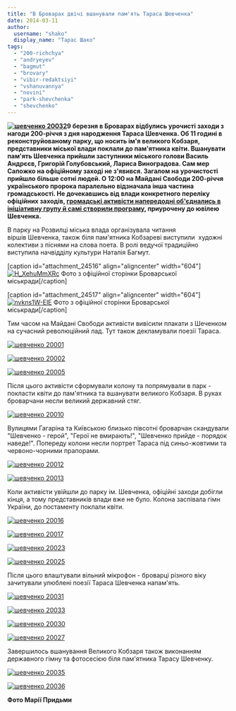 ```yaml
---
title: "В Броварах двічі вшанували пам'ять Тараса Шевченка"
date: 2014-03-11
author: 
  username: "shako"
  display_name: "Тарас Шако"
tags: 
  - "200-richchya"
  - "andryeyev"
  - "bagmut"
  - "brovary"
  - "vibir-redaktsiyi"
  - "vshanuvannya"
  - "novini"
  - "park-shevchenka"
  - "shevchenko"
---
```


**[![шевченко 20032](https://mpz.brovary.org/wp-content/uploads/2014/03/shevchenko-20032.jpg)](https://mpz.brovary.org/wp-content/uploads/2014/03/shevchenko-20032.jpg)9 березня в Броварах відбулись урочисті заходи з нагоди 200-річчя з дня народження Тараса Шевченка. Об 11 годині в реконструйованому парку, що носить ім'я великого Кобзаря, представники міської влади поклали до пам'ятника квіти. Вшанувати пам'ять Шевченка прийшли заступники міського голови Василь Андрєєв, Григорій Голубовський, Лариса Виноградова. Сам мер Сапожко на офіційному заході не з'явився. Загалом на урочистості прийшло більше сотні людей. О 12:00 на Майдані Свободи 200-річчя українського пророка паралельно відзначала інша частина громадськості. Не дочекавшись від влади конкретного переліку офіційних заходів, [громадські активісти напередодні об'єднались в ініціативну групу й самі створили програму](https://mpz.brovary.org/brovarski-aktivisti-vidznachat-200-richchya-shevchenka-na-maydani-svobodi/), приурочену до ювілею Шевченка.**

В парку на Розвилці міська влада організувала читання віршів Шевченка, також біля пам'ятника Кобзареві виступили  художні колективи з піснями на слова поета. В ролі ведучої традиційно виступила начвідділу культури Наталія Багмут. 

\[caption id="attachment\_24516" align="aligncenter" width="604"\][![H_XehuMmXRc](https://mpz.brovary.org/wp-content/uploads/2014/03/H_XehuMmXRc.jpg)](https://mpz.brovary.org/wp-content/uploads/2014/03/H_XehuMmXRc.jpg) Фото з офіційної сторінки Броварської міськради\[/caption\]

\[caption id="attachment\_24517" align="aligncenter" width="604"\][![nvkns1W-ElE](https://mpz.brovary.org/wp-content/uploads/2014/03/nvkns1W-ElE.jpg)](https://mpz.brovary.org/wp-content/uploads/2014/03/nvkns1W-ElE.jpg) Фото з офіційної сторінки Броварської міськради\[/caption\]

Тим часом на Майдані Свободи активісти вивісили плакати з Шеченком на сучасний революційний лад. Тут також декламували поезії Тараса.

[![шевченко 20001](https://mpz.brovary.org/wp-content/uploads/2014/03/shevchenko-20001.jpg)](https://mpz.brovary.org/wp-content/uploads/2014/03/shevchenko-20001.jpg)

[![шевченко 20002](https://mpz.brovary.org/wp-content/uploads/2014/03/shevchenko-20002.jpg)](https://mpz.brovary.org/wp-content/uploads/2014/03/shevchenko-20002.jpg)

[![шевченко 20005](https://mpz.brovary.org/wp-content/uploads/2014/03/shevchenko-20005.jpg)](https://mpz.brovary.org/wp-content/uploads/2014/03/shevchenko-20005.jpg)

Після цього активісти сформували колону та попрямували в парк - покласти квіти до пам'ятника та вшанувати великого Кобзаря. В руках броварчани несли великий державний стяг.

[![шевченко 20010](https://mpz.brovary.org/wp-content/uploads/2014/03/shevchenko-20010.jpg)](https://mpz.brovary.org/wp-content/uploads/2014/03/shevchenko-20010.jpg)

Вулицями Гагаріна та Київською близько півсотні броварчан скандували "Шевченко - герой", "Герої не вмирають!", "Шевченко прийде - порядок наведе!". Попереду колони несли портрет Тараса під синьо-жовтими та червоно-чорними прапорами.

[![шевченко 20012](https://mpz.brovary.org/wp-content/uploads/2014/03/shevchenko-20012.jpg)](https://mpz.brovary.org/wp-content/uploads/2014/03/shevchenko-20012.jpg)

[![шевченко 20013](https://mpz.brovary.org/wp-content/uploads/2014/03/shevchenko-20013.jpg)](https://mpz.brovary.org/wp-content/uploads/2014/03/shevchenko-20013.jpg)

Коли активісти увійшли до парку ім. Шевченка, офіційні заходи добігли кінця, а тому представників влади вже не було. Колона заспівала гімн України, до постаменту поклали квіти.

[![шевченко 20016](https://mpz.brovary.org/wp-content/uploads/2014/03/shevchenko-20016.jpg)](https://mpz.brovary.org/wp-content/uploads/2014/03/shevchenko-20016.jpg)

[![шевченко 20017](https://mpz.brovary.org/wp-content/uploads/2014/03/shevchenko-20017.jpg)](https://mpz.brovary.org/wp-content/uploads/2014/03/shevchenko-20017.jpg)

[![шевченко 20023](https://mpz.brovary.org/wp-content/uploads/2014/03/shevchenko-20023.jpg)](https://mpz.brovary.org/wp-content/uploads/2014/03/shevchenko-20023.jpg)

[![шевченко 20025](https://mpz.brovary.org/wp-content/uploads/2014/03/shevchenko-20025.jpg)](https://mpz.brovary.org/wp-content/uploads/2014/03/shevchenko-20025.jpg)

Після цього влаштували вільний мікрофон - броварці різного віку зачитували улюблені поезії Тараса Шевченка напам'ять.

[![шевченко 20031](https://mpz.brovary.org/wp-content/uploads/2014/03/shevchenko-20031.jpg)](https://mpz.brovary.org/wp-content/uploads/2014/03/shevchenko-20031.jpg)

[![шевченко 20033](https://mpz.brovary.org/wp-content/uploads/2014/03/shevchenko-20033.jpg)](https://mpz.brovary.org/wp-content/uploads/2014/03/shevchenko-20033.jpg)

[![шевченко 20030](https://mpz.brovary.org/wp-content/uploads/2014/03/shevchenko-20030.jpg)](https://mpz.brovary.org/wp-content/uploads/2014/03/shevchenko-20030.jpg)

[![шевченко 20027](https://mpz.brovary.org/wp-content/uploads/2014/03/shevchenko-20027.jpg)](https://mpz.brovary.org/wp-content/uploads/2014/03/shevchenko-20027.jpg)

Завершилось вшанування Великого Кобзаря також виконанням державного гімну та фотосесією біля пам'ятника Тарасу Шевченку.

[![шевченко 20035](https://mpz.brovary.org/wp-content/uploads/2014/03/shevchenko-20035.jpg)](https://mpz.brovary.org/wp-content/uploads/2014/03/shevchenko-20035.jpg)

[![шевченко 20036](https://mpz.brovary.org/wp-content/uploads/2014/03/shevchenko-20036.jpg)](https://mpz.brovary.org/wp-content/uploads/2014/03/shevchenko-20036.jpg)

**Фото Марії Придьми**
